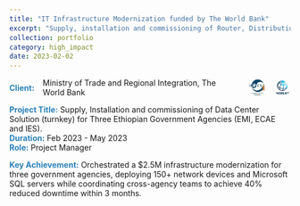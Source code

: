 ```yaml
---
title: "IT Infrastructure Modernization funded by The World Bank"
excerpt: "Supply, installation and commissioning of Router, Distribution/ core /Aggregate switches, Blade Servers, Ms SQL Server 2019 Standard, Wireless Access Points for data center of EMI, ECAE and IES"
collection: portfolio
category: high_impact
date: 2023-02-02 
---
```


<div style="display: flex; align-items: center; gap: 15px; margin-bottom: 10px;">
    <div style="color:#2980b9; font-weight: bold;">Client:</div> 
    Ministry of Trade and Regional Integration, The World Bank
    <img src="/images/logos/MOTRI.jpg" alt="Ministry of Trade Logo" style="width: 30px; height: 30px; border-radius: 50%; object-fit: cover; margin-left: 5px;">
    <img src="/images/logos/worldbank.jpeg" alt="World Bank Logo" style="width: 30px; height: 30px; border-radius: 50%; object-fit: cover;">
</div>

<span style="color:#2980b9;"><strong>Project Title:</strong></span> Supply, Installation and commissioning of Data Center Solution (turnkey) for Three Ethiopian Government Agencies (EMI, ECAE and IES).  
<span style="color:#2980b9;"><strong>Duration:</strong></span> Feb 2023 - May 2023
<br>
<span style="color:#2980b9;"><strong>Role:</strong></span> Project Manager

<span style="color:#2980b9;"><strong>Key Achievement:</strong></span> Orchestrated a $2.5M infrastructure modernization for three government agencies, deploying 150+ network devices and Microsoft SQL servers while coordinating cross-agency teams to achieve 40% reduced downtime within 3 months.